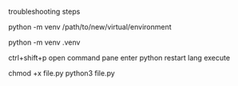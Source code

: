 troubleshooting steps

python -m venv /path/to/new/virtual/environment

python -m venv .venv

ctrl+shift+p open command pane
enter python restart lang
execute

chmod +x file.py
python3 file.py